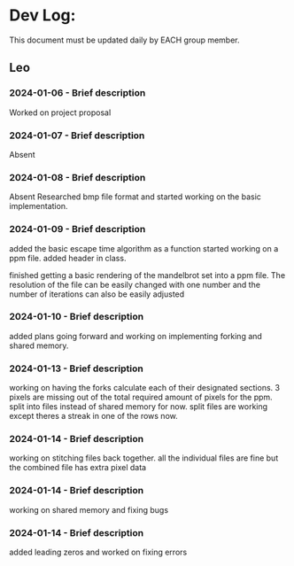 # Dev Log:

This document must be updated daily by EACH group member.

## Leo

### 2024-01-06 - Brief description
Worked on project proposal

### 2024-01-07 - Brief description
Absent

### 2024-01-08 - Brief description
Absent
Researched bmp file format and started working on the basic implementation.

### 2024-01-09 - Brief description
added the basic escape time algorithm as a function
started working on a ppm file. added header in class.

finished getting a basic rendering of the mandelbrot set into a ppm file.
The resolution of the file can be easily changed with one number and the number of iterations can also be easily adjusted

### 2024-01-10 - Brief description
added plans going forward and working on implementing forking and shared memory.

### 2024-01-13 - Brief description
working on having the forks calculate each of their designated sections. 3 pixels are missing out of the total required amount of pixels for the ppm.
split into files instead of shared memory for now. split files are working except theres a streak in one of the rows now.

### 2024-01-14 - Brief description
working on stitching files back together. all the individual files are fine but the combined file has extra pixel data

### 2024-01-14 - Brief description
working on shared memory and fixing bugs

### 2024-01-14 - Brief description
added leading zeros and worked on fixing errors
